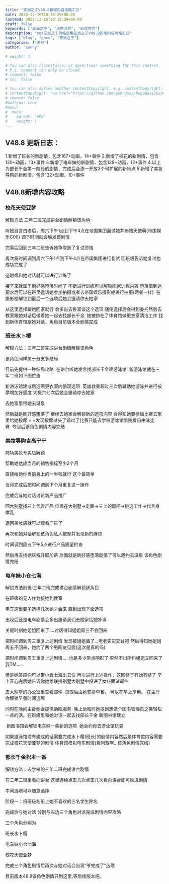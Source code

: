 ```yaml
---
title: "亚洲之子V48.8新增内容攻略汇总"
date: 2023-12-16T10:15:29+08:00
lastmod: 2023-12-16T10:15:29+08:00
draft: false
keywords: ["亚洲之子", "攻略流程", "新增内容"]
description: "soa亚洲之子攻略合集亚洲之子V48.8新增内容攻略汇总"
tags: ["blog", "game", "亚洲之子"]
categories: ["游戏"]
author: "sunny"

# weight: 1

# You can also close(false) or open(true) something for this content.
# P.S. comment can only be closed
# comment: false
# toc: false

# You can also define another contentCopyright. e.g. contentCopyright: "This is another copyright."
# contentCopyright: '<a href="https://github.com/gohugoio/hugoBasicExample" rel="noopener" target="_blank">See origin</a>'
# reward: false
#mathjax: true
#menu:
#  main:
#    parent: "VPN"
#    weight: 1
---
```


## V48.8 更新日志： ##

1.新增了班长的新剧情，包含167+动画，14+事件
2.新增了校花的新剧情，包含120+动画，13+事件
3.新增了电车妹的新剧情，包含129+动画，12+事件
4.以上为部长千金第一阶段的剧情，完成后会逐一开放3个可扩展的新地点
5.新增了美妆导购的新剧情，包含132+动画，10+事件


## V48.8新增内容攻略

### 校花天使亚梦

解锁方法 三年二班完成讲台剧情解锁该角色  

听她自言白语后，周六下午1点到下午4点在帝国集团面试她井贿赂天使萌(帝国娱乐C00) 调下时间就会触发该剧情 

完事后回到三年二班告诉她争取到了复试资格 

再次将时间调到周六下午1点到下午4点在帝国集团进行复试 回班级告诉她复试也成功完成了 

这时候和她对话就可以进行训练了  

接下来就属于刷好感堕落时间了 不断进行训练可以解锁回家训练内容 堕落值到达要求后可以在班里邀请她参加拍摄或者去帝国娱乐摄影棚进行拍摄(两者一样)  在摄影棚解锁到最后一个选项后她会邀请你去她家  

从这里选择跟她回家就行 会多出去卧室谈这个选项 随便选择后会得到委托然后去教室跟她对话后带着她一起去找部长千金  她被排在了体育馆做更衣室清洁工作 找到新体育馆跟她对话，角色目前版本全剧情完成



### 班长水卜樱

解锁方法：三年二班完成讲台剧情解锁该角色 

该角色同样属于分支多结局 

目前先提供一种结局攻略  在讲台听她发言找部长千金建游泳馆  新游泳馆就在三年二班如下图位置  

新游泳馆建成后选项更衣室内偷窥选项  英雄救美超过三次后辅助她游泳并进行按摩增加好感度 大概六七次后她会邀请你去她家 

去她家里带她去温泉 

然后就是刷好感堕落了 继续去她家会解锁新的选项内容 会得知她要参加比赛去家里给她按摩 = =发现按摩过头了错过了比赛只能去学校游冰馆里院看自由泳比赛  夺冠后该角色剧情内容完结



### 美妆导购吉高宁宁

商场美妆专卖店解锁

帮助她达成当月的销售指标至少2个月

直接给她你当前身上的一半钱就行 这个最简单

当月完成后把时间调到下个月重复这一操作 

完成后与她对话讨论新产品推广 

回大别墅找三上代言产品 位置在大别墅→走廊→三上的房间→挑选工作→代言身体乳  

返回美妆店就可以观看广告了 

再次和她对话解锁该角色私人按摩并发现新的麻烦 

时间调到周五下午5点进行产品质量检查  

然后再去找她庆祝升职加薪 后面就是刷好感堕落剧情了可以邀约去温泉 该角色剧情完结



### 电车妹小仓七海  

解锁方法前置:三年二班完成讲台剧情解锁该角色

在班级的无人作为接她到教室 

电车这里要多选择几次她才会来 直到出现下面选项

出现后还是电车剧情会多出邀请我们去她家给她补课

关键时刻她姐姐回来了....对话得知姐姐周三不会回来

把时间调到周三重复上述剧情 发现被姐姐骗了...老老实实交钱吧 然后得知她姐姐周五不回来，她约了两个男网友见面(这次是真的吗)

把时间调到周五重复上述剧情.....也是多少带点阴影了 果然不出所料姐姐又回来了 我TM..... 

但是她答应你可以带小倉七海出去住 再次进行上述操作，这回终于有始有终了 早上开心完后她告诉你她给联排别墅大别墅中投递了女仆面试邮件 

去大别墅的办公室里查看邮件  录取后由她安排早餐， 可以在早上享用。 在主厅会解锁早餐时间选项 

同时在晚间主卧她会提供助眠服务  晚上助眠时她提到想做个图书管理员之类轻松一点的活。在班级里和她对话一起去找部长千金 新图书馆建立 

 新图书馆会解锁电车妹一些新的选项  她会约你去游泳馆玩耍 

如果游泳馆没有建成的话需要完成水卜樱(班长)的剧情内容然后是体育馆内容需要完成校花天使亚梦的剧情 体育馆模拟电车剧情(真刺激啊...该角色剧情完结)



### 部长千金松本一香 ###

解锁方法：去学校的三年二班完成讲台剧情  

在二年二班里看向讲台 这里连续点击几次点击几次看向讲台即可推进剧情 

中间选项可以随意选择 

阶段一：将班级名册上她不喜欢的三名学生除名 

完成后与她对话 分别与左边三个角色对话完成剧情内容攻略  

三个角色分别为 

班长水卜樱

电车妹小仓七海

校花天使亚梦 

完成三个角色剧情后再次与她对话会出现“爷完成了”选项  

目前版本48.8该角色剧情只到这里,等后续版本吧。